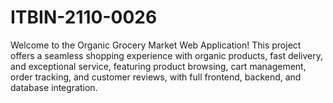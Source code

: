 # ITBIN-2110-0026
Welcome to the Organic Grocery Market Web Application! This project offers a seamless shopping experience with organic products, fast delivery, and exceptional service, featuring product browsing, cart management, order tracking, and customer reviews, with full frontend, backend, and database integration.
